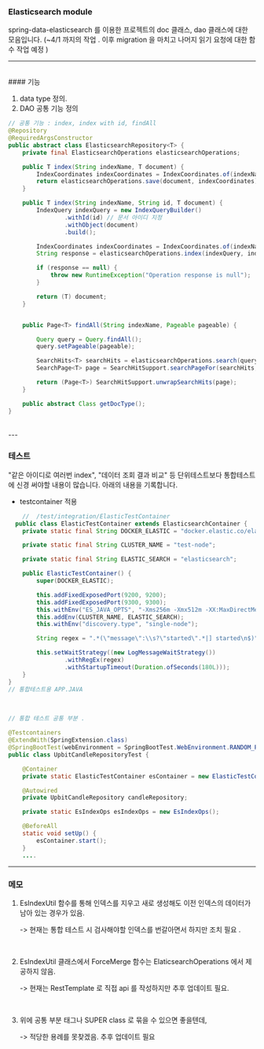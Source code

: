 ### Elasticsearch module

spring-data-elasticsearch 를 이용한 프로젝트의 doc 클래스, dao 클래스에 대한 모음입니다. 
(~4/1 까지의 작업 . 이후 migration 을 마치고 나머지 읽기 요청에 대한 함수 작업 예정  )

---
</br>
#### 기능

1. data type 정의. 
2. DAO 공통 기능 정의

```java
// 공통 기능 : index, index with id, findAll 
@Repository
@RequiredArgsConstructor
public abstract class ElasticsearchRepository<T> {
    private final ElasticsearchOperations elasticsearchOperations;

    public T index(String indexName, T document) {
        IndexCoordinates indexCoordinates = IndexCoordinates.of(indexName);
        return elasticsearchOperations.save(document, indexCoordinates);
    }

    public T index(String indexName, String id, T document) {
        IndexQuery indexQuery = new IndexQueryBuilder()
                .withId(id) // 문서 아이디 지정
                .withObject(document)
                .build();

        IndexCoordinates indexCoordinates = IndexCoordinates.of(indexName);
        String response = elasticsearchOperations.index(indexQuery, indexCoordinates);

        if (response == null) {
            throw new RuntimeException("Operation response is null");
        }

        return (T) document;
    }


    public Page<T> findAll(String indexName, Pageable pageable) {

        Query query = Query.findAll();
        query.setPageable(pageable);

        SearchHits<T> searchHits = elasticsearchOperations.search(query, getDocType(), IndexCoordinates.of(indexName));
        SearchPage<T> page = SearchHitSupport.searchPageFor(searchHits, query.getPageable());

        return (Page<T>) SearchHitSupport.unwrapSearchHits(page);
    }

    public abstract Class getDocType();
}
```
</br>
---

### 테스트 
"같은 아이디로 여러번  index", "데이터 조회 결과 비교" 등 단위테스트보다 통합테스트에 신경 써야할 내용이 많습니다. 아래의 내용을 기록합니다. 

- testcontainer 적용
```java
    //  /test/integration/ElasticTestContainer
  public class ElasticTestContainer extends ElasticsearchContainer {
    private static final String DOCKER_ELASTIC = "docker.elastic.co/elasticsearch/elasticsearch:7.9.1";

    private static final String CLUSTER_NAME = "test-node";

    private static final String ELASTIC_SEARCH = "elasticsearch";

    public ElasticTestContainer() {
        super(DOCKER_ELASTIC);

        this.addFixedExposedPort(9200, 9200);
        this.addFixedExposedPort(9300, 9300);
        this.withEnv("ES_JAVA_OPTS", "-Xms256m -Xmx512m -XX:MaxDirectMemorySize=536870912");
        this.addEnv(CLUSTER_NAME, ELASTIC_SEARCH);
        this.withEnv("discovery.type", "single-node");

        String regex = ".*(\"message\":\\s?\"started\".*|] started\n$)";

        this.setWaitStrategy((new LogMessageWaitStrategy())
                .withRegEx(regex)
                .withStartupTimeout(Duration.ofSeconds(180L)));
    }
}
// 통합테스트용 APP.JAVA

```

</br>


```java
// 통합 테스트 공통 부분 .

@Testcontainers
@ExtendWith(SpringExtension.class)
@SpringBootTest(webEnvironment = SpringBootTest.WebEnvironment.RANDOM_PORT)
public class UpbitCandleRepositoryTest {

    @Container
    private static ElasticTestContainer esContainer = new ElasticTestContainer();

    @Autowired
    private UpbitCandleRepository candleRepository;

    private static EsIndexOps esIndexOps = new EsIndexOps();

    @BeforeAll
    static void setUp() {
        esContainer.start();
    }
    ....

```

---
### 메모
1. EsIndexUtil 함수를 통해 인덱스를 지우고 새로 생성해도 이전 인덱스의 데이터가 남아 있는 경우가 있음.

   -> 현재는 통합 테스트 시 검사해야할 인덱스를 번갈아면서 하지만 조치 필요 .

</br>

2. EsIndexUtil 클래스에서 ForceMerge 함수는 ElaticsearchOperations 에서 제공하지 않음.
   
    -> 현재는 RestTemplate 로 직접 api 를 작성하지만 추후 업데이트 필요. 
   


</br>

3. 위에 공통 부분 태그나 SUPER class 로 묶을 수 있으면 좋을텐데,
    
    -> 적당한 용례를 못찾겠음. 추후 업데이트 필요 
